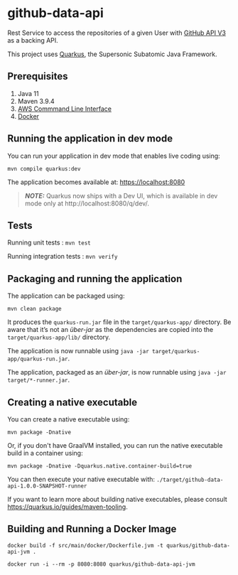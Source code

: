 # github-data-api
Rest Service to access the repositories of a given User with [GitHub API V3](https://docs.github.com/pt/rest?apiVersion=2022-11-28) as a backing API.

This project uses [Quarkus](https://quarkus.io/), the Supersonic Subatomic Java Framework.

## Prerequisites
1. Java 11
2. Maven 3.9.4
3. [AWS Commmand Line Interface](https://aws.amazon.com/cli/)
4. [Docker](https://docks.docker.com/get-docker/)

## Running the application in dev mode

You can run your application in dev mode that enables live coding using:
```shell script
mvn compile quarkus:dev
```

The application becomes available at: [https://localhost:8080](https://localhost:8080)

> **_NOTE:_**  Quarkus now ships with a Dev UI, which is available in dev mode only at http://localhost:8080/q/dev/.

## Tests

Running unit tests : `mvn test`

Running integration tests : `mvn verify`


## Packaging and running the application

The application can be packaged using:
```shell script
mvn clean package
```
It produces the `quarkus-run.jar` file in the `target/quarkus-app/` directory.
Be aware that it’s not an _über-jar_ as the dependencies are copied into the `target/quarkus-app/lib/` directory.

The application is now runnable using `java -jar target/quarkus-app/quarkus-run.jar`.

The application, packaged as an _über-jar_, is now runnable using `java -jar target/*-runner.jar`.

## Creating a native executable

You can create a native executable using: 
```shell script
mvn package -Dnative
```

Or, if you don't have GraalVM installed, you can run the native executable build in a container using: 
```shell script
mvn package -Dnative -Dquarkus.native.container-build=true
```

You can then execute your native executable with: `./target/github-data-api-1.0.0-SNAPSHOT-runner`

If you want to learn more about building native executables, please consult https://quarkus.io/guides/maven-tooling.

## Building and Running a Docker Image
```shell script
docker build -f src/main/docker/Dockerfile.jvm -t quarkus/github-data-api-jvm .
```

```shell script
docker run -i --rm -p 8080:8080 quarkus/github-data-api-jvm
```